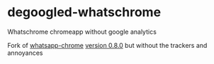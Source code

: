 # degoogled-whatschrome
Whatschrome chromeapp without google analytics

Fork of [whatsapp-chrome](https://github.com/julman99/whatsapp-chrome) [version 0.8.0](https://robwu.nl/crxviewer/?crx=https%3A%2F%2Fchrome.google.com%2Fwebstore%2Fdetail%2Fwhatschrome%2Fbgkodfmeijboinjdegggmkbkjfiagaan) but without the trackers and annoyances
